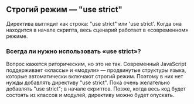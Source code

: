 ## Строгий режим — "use strict"
Директива выглядит как строка: "use strict" или 'use strict'. Когда она находится в начале скрипта, весь сценарий работает в «современном» режиме.

### Всегда ли нужно использовать «use strict»?
Вопрос кажется риторическим, но это не так.
Современный JavaScript поддерживает «классы» и «модули» — продвинутые структуры языка, которые автоматически включают строгий режим. Поэтому в них нет нужды добавлять директиву "use strict".
Пока очень желательно добавлять "use strict"; в начале скриптов. Позже, когда весь код будет состоять из классов и модулей, директиву можно будет опускать.
